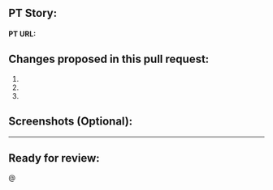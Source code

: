 ## PT Story: 
#### PT URL:


## Changes proposed in this pull request:
1. 
2.
3.

## Screenshots (Optional):

---
## Ready for review:
@
